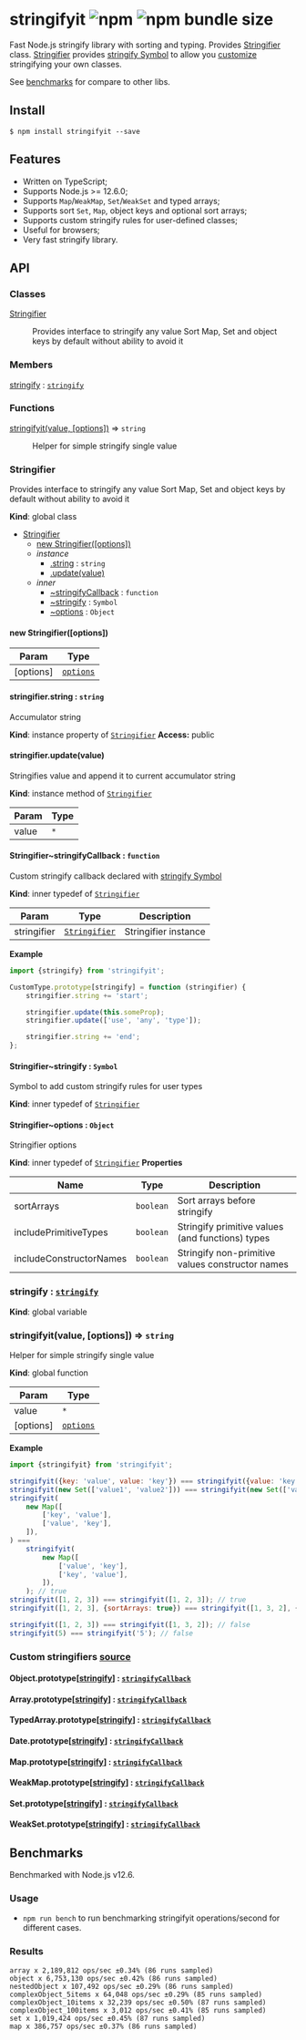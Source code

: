 # stringifyit ![npm](https://img.shields.io/npm/v/stringifyit?color=brightgreen&label=version&style=flat) ![npm bundle size](https://img.shields.io/bundlephobia/minzip/stringifyit?color=brightgreen&label=size)

Fast Node.js stringify library with sorting and typing. Provides [Stringifier](#Stringifier) class. [Stringifier](#Stringifier) provides [stringify Symbol](#stringifierstringify--symbol) to allow you [customize](#stringifierstringifycallback--function) stringifying your own classes.

See [benchmarks](#benchmarks) for compare to other libs.

## Install

```shell
$ npm install stringifyit --save
```

## Features

-   Written on TypeScript;
-   Supports Node.js >= 12.6.0;
-   Supports `Map`/`WeakMap`, `Set`/`WeakSet` and typed arrays;
-   Supports sort `Set`, `Map`, object keys and optional sort arrays;
-   Supports custom stringify rules for user-defined classes;
-   Useful for browsers;
-   Very fast stringify library.

## API

### Classes

<dl>
<dt><a href="#Stringifier">Stringifier</a></dt>
<dd><p>Provides interface to stringify any value
Sort Map, Set and object keys by default without ability to avoid it</p>
</dd>
</dl>

### Members

<dl>
<dt><a href="#stringify">stringify</a> : <code><a href="#Stringifier..stringify">stringify</a></code></dt>
<dd></dd>
</dl>

### Functions

<dl>
<dt><a href="#stringifyit">stringifyit(value, [options])</a> ⇒ <code>string</code></dt>
<dd><p>Helper for simple stringify single value</p>
</dd>
</dl>

<a name="Stringifier"></a>

### Stringifier

Provides interface to stringify any value
Sort Map, Set and object keys by default without ability to avoid it

**Kind**: global class

-   [Stringifier](#Stringifier)
    -   [new Stringifier([options])](#new_Stringifier_new)
    -   _instance_
        -   [.string](#Stringifier+string) : <code>string</code>
        -   [.update(value)](#Stringifier+update)
    -   _inner_
        -   [~stringifyCallback](#Stringifier..stringifyCallback) : <code>function</code>
        -   [~stringify](#Stringifier..stringify) : <code>Symbol</code>
        -   [~options](#Stringifier..options) : <code>Object</code>

<a name="new_Stringifier_new"></a>

#### new Stringifier([options])

| Param     | Type                                          |
| --------- | --------------------------------------------- |
| [options] | <code>[options](#Stringifier..options)</code> |

<a name="Stringifier+string"></a>

#### stringifier.string : <code>string</code>

Accumulator string

**Kind**: instance property of <code>[Stringifier](#Stringifier)</code>
**Access:** public
<a name="Stringifier+update"></a>

#### stringifier.update(value)

Stringifies value and append it to current accumulator string

**Kind**: instance method of <code>[Stringifier](#Stringifier)</code>

| Param | Type            |
| ----- | --------------- |
| value | <code>\*</code> |

<a name="Stringifier..stringifyCallback"></a>

#### Stringifier~stringifyCallback : <code>function</code>

Custom stringify callback declared with [stringify Symbol](#Stringifier..stringify)

**Kind**: inner typedef of <code>[Stringifier](#Stringifier)</code>

| Param       | Type                                     | Description          |
| ----------- | ---------------------------------------- | -------------------- |
| stringifier | <code>[Stringifier](#Stringifier)</code> | Stringifier instance |

**Example**

```javascript
import {stringify} from 'stringifyit';

CustomType.prototype[stringify] = function (stringifier) {
    stringifier.string += 'start';

    stringifier.update(this.someProp);
    stringifier.update(['use', 'any', 'type']);

    stringifier.string += 'end';
};
```

<a name="Stringifier..stringify"></a>

#### Stringifier~stringify : <code>Symbol</code>

Symbol to add custom stringify rules for user types

**Kind**: inner typedef of <code>[Stringifier](#Stringifier)</code>
<a name="Stringifier..options"></a>

#### Stringifier~options : <code>Object</code>

Stringifier options

**Kind**: inner typedef of <code>[Stringifier](#Stringifier)</code>
**Properties**

| Name                    | Type                 | Description                                      |
| ----------------------- | -------------------- | ------------------------------------------------ |
| sortArrays              | <code>boolean</code> | Sort arrays before stringify                     |
| includePrimitiveTypes   | <code>boolean</code> | Stringify primitive values (and functions) types |
| includeConstructorNames | <code>boolean</code> | Stringify non-primitive values constructor names |

<a name="stringify"></a>

### stringify : <code>[stringify](#Stringifier..stringify)</code>

**Kind**: global variable
<a name="stringifyit"></a>

### stringifyit(value, [options]) ⇒ <code>string</code>

Helper for simple stringify single value

**Kind**: global function

| Param     | Type                                          |
| --------- | --------------------------------------------- |
| value     | <code>\*</code>                               |
| [options] | <code>[options](#Stringifier..options)</code> |

**Example**

```javascript
import {stringifyit} from 'stringifyit';

stringifyit({key: 'value', value: 'key'}) === stringifyit({value: 'key', key: 'value'}); // true
stringifyit(new Set(['value1', 'value2'])) === stringifyit(new Set(['value2', 'value1'])); // true
stringifyit(
    new Map([
        ['key', 'value'],
        ['value', 'key'],
    ]),
) ===
    stringifyit(
        new Map([
            ['value', 'key'],
            ['key', 'value'],
        ]),
    ); // true
stringifyit([1, 2, 3]) === stringifyit([1, 2, 3]); // true
stringifyit([1, 2, 3], {sortArrays: true}) === stringifyit([1, 3, 2], {sortArrays: true}); // true

stringifyit([1, 2, 3]) === stringifyit([1, 3, 2]); // false
stringifyit(5) === stringifyit('5'); // false
```

### Custom stringifiers [source](stringifiers)

#### Object.prototype[[stringify](#Stringifier..stringify)] : <code>[stringifyCallback](#Stringifier..stringifyCallback)</code>

#### Array.prototype[[stringify](#Stringifier..stringify)] : <code>[stringifyCallback](#Stringifier..stringifyCallback)</code>

#### TypedArray.prototype[[stringify](#Stringifier..stringify)] : <code>[stringifyCallback](#Stringifier..stringifyCallback)</code>

#### Date.prototype[[stringify](#Stringifier..stringify)] : <code>[stringifyCallback](#Stringifier..stringifyCallback)</code>

#### Map.prototype[[stringify](#Stringifier..stringify)] : <code>[stringifyCallback](#Stringifier..stringifyCallback)</code>

#### WeakMap.prototype[[stringify](#Stringifier..stringify)] : <code>[stringifyCallback](#Stringifier..stringifyCallback)</code>

#### Set.prototype[[stringify](#Stringifier..stringify)] : <code>[stringifyCallback](#Stringifier..stringifyCallback)</code>

#### WeakSet.prototype[[stringify](#Stringifier..stringify)] : <code>[stringifyCallback](#Stringifier..stringifyCallback)</code>

## Benchmarks

Benchmarked with Node.js v12.6.

### Usage

-   `npm run bench` to run benchmarking stringifyit operations/second for different cases.

### Results

```
array x 2,189,812 ops/sec ±0.34% (86 runs sampled)
object x 6,753,130 ops/sec ±0.42% (86 runs sampled)
nestedObject x 107,492 ops/sec ±0.29% (86 runs sampled)
complexObject_5items x 64,048 ops/sec ±0.29% (85 runs sampled)
complexObject_10items x 32,239 ops/sec ±0.50% (87 runs sampled)
complexObject_100items x 3,012 ops/sec ±0.41% (85 runs sampled)
set x 1,019,424 ops/sec ±0.45% (87 runs sampled)
map x 386,757 ops/sec ±0.37% (86 runs sampled)
```
